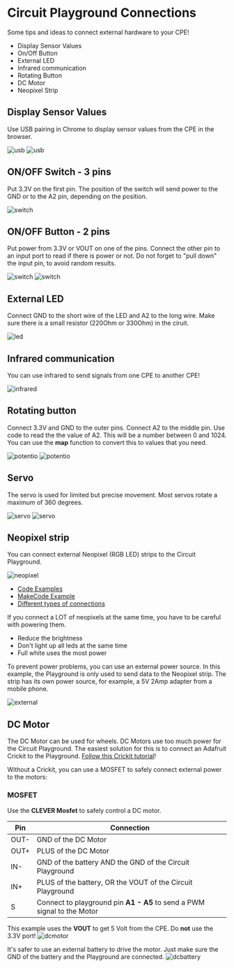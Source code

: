 # Circuit Playground Connections

Some tips and ideas to connect external hardware to your CPE!

- Display Sensor Values
- On/Off Button
- External LED
- Infrared communication
- Rotating Button
- DC Motor
- Neopixel Strip

## Display Sensor Values

Use USB pairing in Chrome to display sensor values from the CPE in the browser.

![usb](./images/usb.png)
![usb](./images/usb2.png)

## ON/OFF Switch - 3 pins

Put 3.3V on the first pin. The position of the switch will send power to the GND or to the A2 pin, depending on the position.

![switch](./images/switch3.png)

## ON/OFF Button - 2 pins

Put power from 3.3V or VOUT on one of the pins. Connect the other pin to an input port to read if there is power or not. Do not forget to "pull down" the input pin, to avoid random results.

![switch](./images/switch1.png)
![switch](./images/switch2.png)

## External LED

Connect GND to the short wire of the LED and A2 to the long wire. Make sure there is a small resistor (220Ohm or 330Ohm) in the ciruit.

![led](./images/extled.png)

## Infrared communication

You can use infrared to send signals from one CPE to another CPE!

![infrared](./images/infrared.png)

## Rotating button

Connect 3.3V and GND to the outer pins. Connect A2 to the middle pin. Use code to read the the value of A2. This will be a number between 0 and 1024. You can use the **map** function to convert this to values that you need.

![potentio](./images/potentio1.png)
![potentio](./images/potentio2.png)


## Servo 

The servo is used for limited but precise movement. Most servos rotate a maximum of 360 degrees.

![servo](./images/servo.jpg)
![servo](./images/servo3.png)

## Neopixel strip

You can connect external Neopixel (RGB LED) strips to the Circuit Playground.

![neopixel](./images/neopixel.png)

- [Code Examples](https://learn.adafruit.com/neopixels-with-makecode?view=all)
- [MakeCode Example](https://www.youtube.com/watch?v=HnmjztjSqIo)
- [Different types of connections](https://www.youtube.com/watch?v=vCDfyxNFeEw)

If you connect a LOT of neopixels at the same time, you have to be careful with powering them.

- Reduce the brightness
- Don't light up all leds at the same time
- Full white uses the most power

To prevent power problems, you can use an external power source. In this example, the Playground is only used to send data to the Neopixel strip. The strip has its own power source, for example, a 5V 2Amp adapter from a mobile phone.

![external](./images/neo_external_power.png)

## DC Motor

The DC Motor can be used for wheels. DC Motors use too much power for the Circuit Playground. The easiest solution for this is to connect an Adafruit Crickit to the Playground. [Follow this Crickit tutorial](../crickit/readme.md)!

Without a Crickit, you can use a MOSFET to safely connect external power to the motors:

### MOSFET

Use the **CLEVER Mosfet** to safely control a DC motor.

| Pin  | Connection                                                 |
|------|------------------------------------------------------------|
| OUT- | GND of the DC Motor                                        |
| OUT+ | PLUS of the DC Motor                                       |
| IN-  | GND of the battery AND the GND of the Circuit Playground   |
| IN+  | PLUS of the battery, OR the VOUT of the Circuit Playground |
| S    | Connect to playground pin **A1 - A5** to send a PWM signal to the Motor    |

This example uses the **VOUT** to get 5 Volt from the CPE. Do **not** use the 3.3V port!
![dcmotor](./images/clever_mosfet2.png)

It's safer to use an external battery to drive the motor. Just make sure the GND of the battery and the Playground are connected.
![dcbattery](./images/clever_mosfet_extpower_bb.png)
